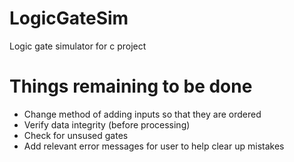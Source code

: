 # LogicGateSim
Logic gate simulator for c project


# Things remaining to be done
- Change method of adding inputs so that they are ordered
- Verify data integrity (before processing)
- Check for unsused gates
- Add relevant error messages for user to help clear up mistakes

